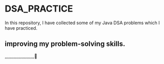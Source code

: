 # DSA_PRACTICE

In this repository, I have collected some of my Java DSA problems which I have practiced.


## improving my problem-solving skills.
,,,,,,,,,,,,,,,,,,,,,,,🙂
